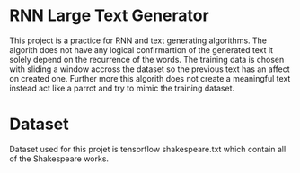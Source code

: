 # RNN Large Text Generator
This project is a practice for RNN and text generating algorithms. The algorith does not have any logical confirmartion of the generated text it solely depend on the recurrence of the words. The training data is chosen with sliding a window accross the dataset so the previous text has an affect on created one. Further more this algorith does not create a meaningful text instead act like a parrot and try to mimic the training dataset.

# Dataset
Dataset used for this projet is tensorflow shakespeare.txt which contain all of the Shakespeare works.
